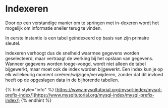 # Indexeren

Door op een verstandige manier om te springen met in-dexeren wordt het mogelijk om informatie sneller terug te vinden.

In eerste instantie is een tabel geïndexeerd op basis van zijn primaire sleutel.

Indexeren verhoogt dus de snelheid waarmee gegevens worden geselecteerd, maar vertraagt de werking bij het opslaan van gegevens. Wanneer gegevens worden toege-voegd, wordt niet alleen de tabel bijgewerkt, maar moet ook de index worden bijgewerkt. Een index kun je op elk willekeurig moment creëren/wijzigen/verwijderen, zonder dat dit invloed heeft op de opgeslagen data in de bijhorende tabellen.

{% hint style="info" %}
[https://www.mysqltutorial.org/mysql-index/mysql-prefix-index/](https://www.mysqltutorial.org/mysql-index/mysql-prefix-index/)
{% endhint %}

